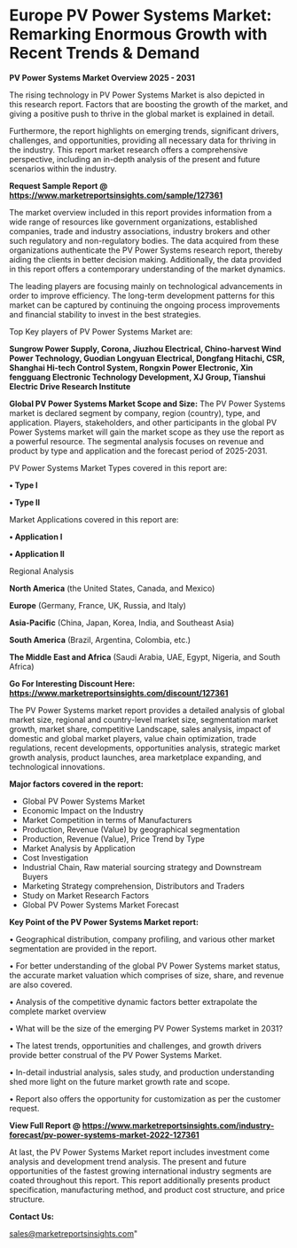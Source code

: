  # Europe PV Power Systems Market: Remarking Enormous Growth with Recent Trends & Demand

<Strong> PV Power Systems Market Overview 2025 - 2031</strong>

The rising technology in PV Power Systems Market is also depicted in this research report. Factors that are boosting the growth of the market, and giving a positive push to thrive in the global market is explained in detail.

Furthermore, the report highlights on emerging trends, significant drivers, challenges, and opportunities, providing all necessary data for thriving in the industry. This report market research offers a comprehensive perspective, including an in-depth analysis of the present and future scenarios within the industry.

<strong>Request Sample Report @ <a href=https://www.marketreportsinsights.com/sample/127361>https://www.marketreportsinsights.com/sample/127361</a></strong>

The market overview included in this report provides information from a wide range of resources like government organizations, established companies, trade and industry associations, industry brokers and other such regulatory and non-regulatory bodies. The data acquired from these organizations authenticate the PV Power Systems research report, thereby aiding the clients in better decision making. Additionally, the data provided in this report offers a contemporary understanding of the market dynamics.

The leading players are focusing mainly on technological advancements in order to improve efficiency. The long-term development patterns for this market can be captured by continuing the ongoing process improvements and financial stability to invest in the best strategies.

Top Key players of PV Power Systems Market are:

<strong>Sungrow Power Supply, Corona, Jiuzhou Electrical, Chino-harvest Wind Power Technology, Guodian Longyuan Electrical, Dongfang Hitachi, CSR, Shanghai Hi-tech Control System, Rongxin Power Electronic, Xin fengguang Electronic Technology Development, XJ Group, Tianshui Electric Drive Research Institute</strong>

<strong><b>Global PV Power Systems Market Scope and Size:</b></strong>
The PV Power Systems market is declared segment by company, region (country), type, and application. Players, stakeholders, and other participants in the global PV Power Systems market will gain the market scope as they use the report as a powerful resource. The segmental analysis focuses on revenue and product by type and application and the forecast period of 2025-2031.

PV Power Systems Market Types covered in this report are:

<strong>• Type I

• Type II</strong>

Market Applications covered in this report are:

<strong>• Application I

• Application II</strong> 

Regional Analysis

<strong>North America</strong> (the United States, Canada, and Mexico)

<strong>Europe</strong> (Germany, France, UK, Russia, and Italy)

<strong>Asia-Pacific</strong> (China, Japan, Korea, India, and Southeast Asia)

<strong>South America</strong> (Brazil, Argentina, Colombia, etc.)

<strong>The Middle East and Africa</strong> (Saudi Arabia, UAE, Egypt, Nigeria, and South Africa)

<strong>Go For Interesting Discount Here: <a href=https://www.marketreportsinsights.com/discount/127361>https://www.marketreportsinsights.com/discount/127361</a></strong>

The PV Power Systems market report provides a detailed analysis of global market size, regional and country-level market size, segmentation market growth, market share, competitive Landscape, sales analysis, impact of domestic and global market players, value chain optimization, trade regulations, recent developments, opportunities analysis, strategic market growth analysis, product launches, area marketplace expanding, and technological innovations.

<strong><b>Major factors covered in the report:</b></strong>
<ul>
  <li>Global PV Power Systems Market </li>
  <li>Economic Impact on the Industry</li>
  <li>Market Competition in terms of Manufacturers</li>
  <li>Production, Revenue (Value) by geographical segmentation</li>
  <li>Production, Revenue (Value), Price Trend by Type</li>
  <li>Market Analysis by Application</li>
  <li>Cost Investigation</li>
  <li>Industrial Chain, Raw material sourcing strategy and Downstream Buyers</li>
  <li>Marketing Strategy comprehension, Distributors and Traders</li>
  <li>Study on Market Research Factors</li>
  <li>Global PV Power Systems Market Forecast</li>
</ul>

<strong><b>Key Point of the PV Power Systems Market report:</b></strong>

• Geographical distribution, company profiling, and various other market segmentation are provided in the report.

• For better understanding of the global PV Power Systems market status, the accurate market valuation which comprises of size, share, and revenue are also covered.

• Analysis of the competitive dynamic factors better extrapolate the complete market overview

• What will be the size of the emerging PV Power Systems market in 2031?

• The latest trends, opportunities and challenges, and growth drivers provide better construal of the PV Power Systems Market.

• In-detail industrial analysis, sales study, and production understanding shed more light on the future market growth rate and scope.

• Report also offers the opportunity for customization as per the customer request.

<strong><b>View Full Report @ <a href=https://www.marketreportsinsights.com/industry-forecast/pv-power-systems-market-2022-127361>https://www.marketreportsinsights.com/industry-forecast/pv-power-systems-market-2022-127361</a></b></strong>


At last, the PV Power Systems Market report includes investment come analysis and development trend analysis. The present and future opportunities of the fastest growing international industry segments are coated throughout this report. This report additionally presents product specification, manufacturing method, and product cost structure, and price structure.

<strong>Contact Us:</strong>

sales@marketreportsinsights.com"
